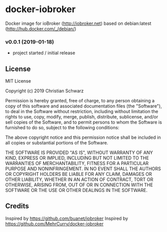 # docker-iobroker
Docker image for ioBroker (http://iobroker.net) based on debian:latest (http://hub.docker.com/_/debian/)

### v0.0.1 (2019-01-18)
* project started / initial release

## License

MIT License

Copyright (c) 2019 Christian Schwarz

Permission is hereby granted, free of charge, to any person obtaining a copy
of this software and associated documentation files (the "Software"), to deal
in the Software without restriction, including without limitation the rights
to use, copy, modify, merge, publish, distribute, sublicense, and/or sell
copies of the Software, and to permit persons to whom the Software is
furnished to do so, subject to the following conditions:

The above copyright notice and this permission notice shall be included in all
copies or substantial portions of the Software.

THE SOFTWARE IS PROVIDED "AS IS", WITHOUT WARRANTY OF ANY KIND, EXPRESS OR
IMPLIED, INCLUDING BUT NOT LIMITED TO THE WARRANTIES OF MERCHANTABILITY,
FITNESS FOR A PARTICULAR PURPOSE AND NONINFRINGEMENT. IN NO EVENT SHALL THE
AUTHORS OR COPYRIGHT HOLDERS BE LIABLE FOR ANY CLAIM, DAMAGES OR OTHER
LIABILITY, WHETHER IN AN ACTION OF CONTRACT, TORT OR OTHERWISE, ARISING FROM,
OUT OF OR IN CONNECTION WITH THE SOFTWARE OR THE USE OR OTHER DEALINGS IN THE
SOFTWARE.

## Credits

Inspired by https://github.com/buanet/iobroker
Inspired by https://github.com/MehrCurry/docker-iobroker
